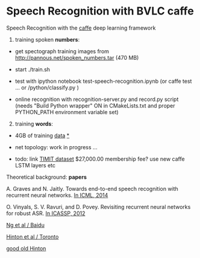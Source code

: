 Speech Recognition with BVLC caffe
==================================

Speech Recognition with the [caffe](https://github.com/BVLC/caffe) deep learning framework

1)  training spoken **numbers**:

  * get spectograph training images from http://pannous.net/spoken_numbers.tar (470 MB)
  
  * start ./train.sh
  
  * test with ipython notebook test-speech-recognition.ipynb  (or caffe test ... or <caffe-root>/python/classify.py ) 

  * online recognition with recognition-server.py and record.py script (needs "Build Python wrapper" ON  in CMakeLists.txt and proper PYTHON_PATH environment variable set) 


2) training **words**:

 * 4GB of training [data](https://www.dropbox.com/s/eb5zqskvnuj0r78/spoken_words.tar?dl=0) [*](http://pannous.net/spoken_words.tar)

 * net topology: work in progress ...

 * todo: link [TIMIT dataset](https://catalog.ldc.upenn.edu/memberships) $27,000.00 membership fee?
 use new caffe LSTM layers etc


Theoretical background: **papers**

A. Graves and N. Jaitly. Towards end-to-end speech recognition with recurrent neural networks. [In ICML, 2014](https://duckduckgo.com/l/?kh=-1&uddg=http%3A%2F%2Fjmlr.org%2Fproceedings%2Fpapers%2Fv32%2Fgraves14.pdf)

O. Vinyals, S. V. Ravuri, and D. Povey. Revisiting recurrent neural networks for robust ASR. [In ICASSP, 2012](http://research.microsoft.com/pubs/164627/4085.pdf)

[Ng et al / Baidu](http://arxiv.org/abs/1412.5567)

[Hinton et al / Toronto](http://www.cs.toronto.edu/~hinton/absps/RNN13.pdf)

[good old Hinton](http://psych.stanford.edu/~jlm/pdfs/Hinton12IEEE_SignalProcessingMagazine.pdf)
